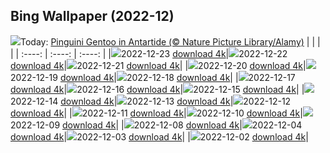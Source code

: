 ## Bing Wallpaper (2022-12)
![](https://global.bing.com/th?id=OHR.GentooGrievances_IT-IT0883289561_UHD.jpg&w=1000)Today: [Pinguini Gentoo in Antartide (© Nature Picture Library/Alamy)](https://global.bing.com/th?id=OHR.GentooGrievances_IT-IT0883289561_UHD.jpg)
|      |      |      |
| :----: | :----: | :----: |
|![](https://global.bing.com/th?id=OHR.GentooGrievances_IT-IT0883289561_UHD.jpg&pid=hp&w=384&h=216&rs=1&c=4)2022-12-23 [download 4k](https://global.bing.com/th?id=OHR.GentooGrievances_IT-IT0883289561_UHD.jpg)|![](https://global.bing.com/th?id=OHR.TreeGaleriesLafayette_IT-IT0929395790_UHD.jpg&pid=hp&w=384&h=216&rs=1&c=4)2022-12-22 [download 4k](https://global.bing.com/th?id=OHR.TreeGaleriesLafayette_IT-IT0929395790_UHD.jpg)|![](https://global.bing.com/th?id=OHR.SolarHalo_IT-IT0961261003_UHD.jpg&pid=hp&w=384&h=216&rs=1&c=4)2022-12-21 [download 4k](https://global.bing.com/th?id=OHR.SolarHalo_IT-IT0961261003_UHD.jpg)|
|![](https://global.bing.com/th?id=OHR.PalaceBelvedere_IT-IT0751759087_UHD.jpg&pid=hp&w=384&h=216&rs=1&c=4)2022-12-20 [download 4k](https://global.bing.com/th?id=OHR.PalaceBelvedere_IT-IT0751759087_UHD.jpg)|![](https://global.bing.com/th?id=OHR.WinterberryBush_IT-IT0716746142_UHD.jpg&pid=hp&w=384&h=216&rs=1&c=4)2022-12-19 [download 4k](https://global.bing.com/th?id=OHR.WinterberryBush_IT-IT0716746142_UHD.jpg)|![](https://global.bing.com/th?id=OHR.SouthBeach_IT-IT0596404454_UHD.jpg&pid=hp&w=384&h=216&rs=1&c=4)2022-12-18 [download 4k](https://global.bing.com/th?id=OHR.SouthBeach_IT-IT0596404454_UHD.jpg)|
|![](https://global.bing.com/th?id=OHR.GlacierGoats_IT-IT2530415589_UHD.jpg&pid=hp&w=384&h=216&rs=1&c=4)2022-12-17 [download 4k](https://global.bing.com/th?id=OHR.GlacierGoats_IT-IT2530415589_UHD.jpg)|![](https://global.bing.com/th?id=OHR.RoeTrentino_IT-IT7379688058_UHD.jpg&pid=hp&w=384&h=216&rs=1&c=4)2022-12-16 [download 4k](https://global.bing.com/th?id=OHR.RoeTrentino_IT-IT7379688058_UHD.jpg)|![](https://global.bing.com/th?id=OHR.Borovets_IT-IT8730463198_UHD.jpg&pid=hp&w=384&h=216&rs=1&c=4)2022-12-15 [download 4k](https://global.bing.com/th?id=OHR.Borovets_IT-IT8730463198_UHD.jpg)|
|![](https://global.bing.com/th?id=OHR.TangleCreekFalls_IT-IT9219346526_UHD.jpg&pid=hp&w=384&h=216&rs=1&c=4)2022-12-14 [download 4k](https://global.bing.com/th?id=OHR.TangleCreekFalls_IT-IT9219346526_UHD.jpg)|![](https://global.bing.com/th?id=OHR.InstagramHallstatt_IT-IT9185258654_UHD.jpg&pid=hp&w=384&h=216&rs=1&c=4)2022-12-13 [download 4k](https://global.bing.com/th?id=OHR.InstagramHallstatt_IT-IT9185258654_UHD.jpg)|![](https://global.bing.com/th?id=OHR.PoinsettiaDay_IT-IT9265095984_UHD.jpg&pid=hp&w=384&h=216&rs=1&c=4)2022-12-12 [download 4k](https://global.bing.com/th?id=OHR.PoinsettiaDay_IT-IT9265095984_UHD.jpg)|
|![](https://global.bing.com/th?id=OHR.BuchsteinRossstein_IT-IT9149911592_UHD.jpg&pid=hp&w=384&h=216&rs=1&c=4)2022-12-11 [download 4k](https://global.bing.com/th?id=OHR.BuchsteinRossstein_IT-IT9149911592_UHD.jpg)|![](https://global.bing.com/th?id=OHR.SaltDesert_IT-IT9073772444_UHD.jpg&pid=hp&w=384&h=216&rs=1&c=4)2022-12-10 [download 4k](https://global.bing.com/th?id=OHR.SaltDesert_IT-IT9073772444_UHD.jpg)|![](https://global.bing.com/th?id=OHR.NorwayMuskox_IT-IT9113986240_UHD.jpg&pid=hp&w=384&h=216&rs=1&c=4)2022-12-09 [download 4k](https://global.bing.com/th?id=OHR.NorwayMuskox_IT-IT9113986240_UHD.jpg)|
|![](https://global.bing.com/th?id=OHR.FlorenceAerial_IT-IT8986104712_UHD.jpg&pid=hp&w=384&h=216&rs=1&c=4)2022-12-08 [download 4k](https://global.bing.com/th?id=OHR.FlorenceAerial_IT-IT8986104712_UHD.jpg)|![](https://global.bing.com/th?id=OHR.KilimanjaroElephants_IT-IT8791759979_UHD.jpg&pid=hp&w=384&h=216&rs=1&c=4)2022-12-04 [download 4k](https://global.bing.com/th?id=OHR.KilimanjaroElephants_IT-IT8791759979_UHD.jpg)|![](https://global.bing.com/th?id=OHR.GranParadiso100th_IT-IT3890893654_UHD.jpg&pid=hp&w=384&h=216&rs=1&c=4)2022-12-03 [download 4k](https://global.bing.com/th?id=OHR.GranParadiso100th_IT-IT3890893654_UHD.jpg)|
|![](https://global.bing.com/th?id=OHR.BraidedRiverDelta_IT-IT2768338729_UHD.jpg&pid=hp&w=384&h=216&rs=1&c=4)2022-12-02 [download 4k](https://global.bing.com/th?id=OHR.BraidedRiverDelta_IT-IT2768338729_UHD.jpg)|